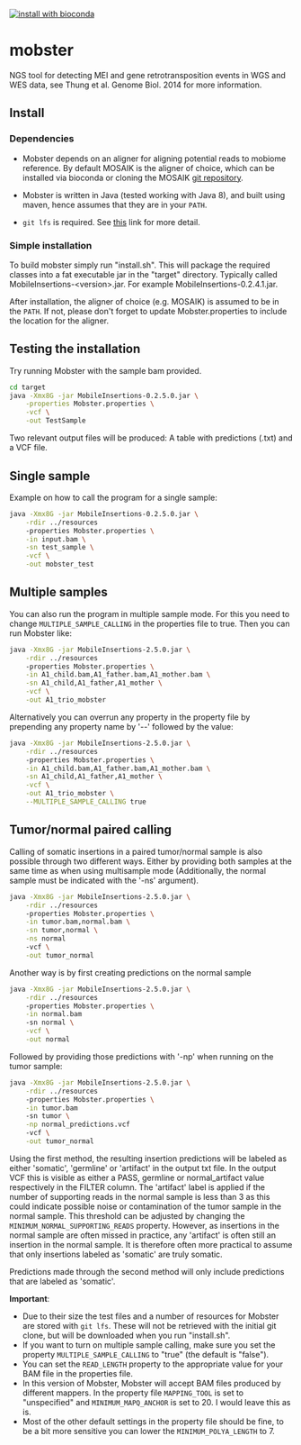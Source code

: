 [![install with bioconda](https://img.shields.io/badge/install%20with-bioconda-brightgreen.svg?style=flat-square)](http://bioconda.github.io/recipes/mobster/README.html)

# mobster
NGS tool for detecting MEI and gene retrotransposition events in WGS and WES data, see Thung et al. Genome Biol. 2014 for more information.

## Install

### Dependencies

* Mobster depends on an aligner for aligning potential reads to mobiome reference. By default MOSAIK is the aligner of choice, which can be installed via bioconda or cloning the MOSAIK [git repository](https://github.com/wanpinglee/MOSAIK).

* Mobster is written in Java (tested working with Java 8), and built using maven, hence assumes that they are in your `PATH`.  

* `git lfs` is required. See [this](https://help.github.com/articles/installing-git-large-file-storage/) link for more detail.

### Simple installation

To build mobster simply run "install.sh". This will package the required classes into a fat executable jar in the "target" directory. Typically called MobileInsertions-\<version\>.jar. For example MobileInsertions-0.2.4.1.jar.

After installation, the aligner of choice (e.g. MOSAIK) is assumed to be in the `PATH`. If not, please don't forget to update Mobster.properties to include the location for the aligner.

## Testing the installation

Try running Mobster with the sample bam provided.

```bash
cd target
java -Xmx8G -jar MobileInsertions-0.2.5.0.jar \
    -properties Mobster.properties \
    -vcf \
    -out TestSample
```

Two relevant output files will be produced:
A table with predictions (.txt) and a VCF file.

## Single sample

Example on how to call the program for a single sample:

```bash
java -Xmx8G -jar MobileInsertions-0.2.5.0.jar \
    -rdir ../resources
    -properties Mobster.properties \
    -in input.bam \
    -sn test_sample \
    -vcf \
    -out mobster_test
```

## Multiple samples

You can also run the program in multiple sample mode. For this you need to change `MULTIPLE_SAMPLE_CALLING` in the properties file to true. Then you can run Mobster like:

```bash
java -Xmx8G -jar MobileInsertions-2.5.0.jar \
    -rdir ../resources
    -properties Mobster.properties \
    -in A1_child.bam,A1_father.bam,A1_mother.bam \
    -sn A1_child,A1_father,A1_mother \
    -vcf \
    -out A1_trio_mobster
```

Alternatively you can overrun any property in the property file by prepending any property name by '--' followed by the value:

```bash
java -Xmx8G -jar MobileInsertions-2.5.0.jar \
    -rdir ../resources
    -properties Mobster.properties \
    -in A1_child.bam,A1_father.bam,A1_mother.bam \
    -sn A1_child,A1_father,A1_mother \
    -vcf \
    -out A1_trio_mobster \
    --MULTIPLE_SAMPLE_CALLING true
```

## Tumor/normal paired calling

Calling of somatic insertions in a paired tumor/normal sample is also possible through two different ways.
Either by providing both samples at the same time as when using multisample mode
(Additionally, the normal sample must be indicated with the '-ns' argument).

```bash
java -Xmx8G -jar MobileInsertions-2.5.0.jar \
    -rdir ../resources
    -properties Mobster.properties \
    -in tumor.bam,normal.bam \
    -sn tumor,normal \
    -ns normal
    -vcf \
    -out tumor_normal
```

Another way is by first creating predictions on the normal sample

```bash
java -Xmx8G -jar MobileInsertions-2.5.0.jar \
    -rdir ../resources
    -properties Mobster.properties \
    -in normal.bam
    -sn normal \
    -vcf \
    -out normal
```

Followed by providing those predictions with '-np' when running on the tumor sample:

```bash
java -Xmx8G -jar MobileInsertions-2.5.0.jar \
    -rdir ../resources
    -properties Mobster.properties \
    -in tumor.bam
    -sn tumor \
    -np normal_predictions.vcf
    -vcf \
    -out tumor_normal
```

Using the first method, the resulting insertion predictions will be labeled as either 'somatic', 'germline' or 'artifact' in the output txt file.
In the output VCF this is visible as either a PASS, germline or normal_artifact value respectively in the FILTER column.
The 'artifact' label is applied if the number of supporting reads in the normal sample is less than 3 as this could indicate possible noise or contamination of the tumor sample in the normal sample.
This threshold can be adjusted by changing the `MINIMUM_NORMAL_SUPPORTING_READS` property. 
However, as insertions in the normal sample are often missed in practice, any 'artifact' is often still an insertion in the normal sample. 
It is therefore often more practical to assume that only insertions labeled as 'somatic' are truly somatic.

Predictions made through the second method will only include predictions that are labeled as 'somatic'.


__Important__:

* Due to their size the test files and a number of resources for Mobster are stored with `git lfs`. These will not be retrieved with the initial git clone, but will be downloaded when you run "install.sh".
* If you want to turn on multiple sample calling, make sure you set the property `MULTIPLE_SAMPLE_CALLING` to "true" (the default is "false").
* You can set the `READ_LENGTH` property to the appropriate value for your BAM file in the properties file.
* In this version of Mobster, Mobster will accept BAM files produced by different mappers. In the property file `MAPPING_TOOL` is set to "unspecified" and `MINIMUM_MAPQ_ANCHOR` is set to 20. I would leave this as is.
* Most of the other default settings in the property file should be fine, to be a bit more sensitive you can lower the `MINIMUM_POLYA_LENGTH` to 7.